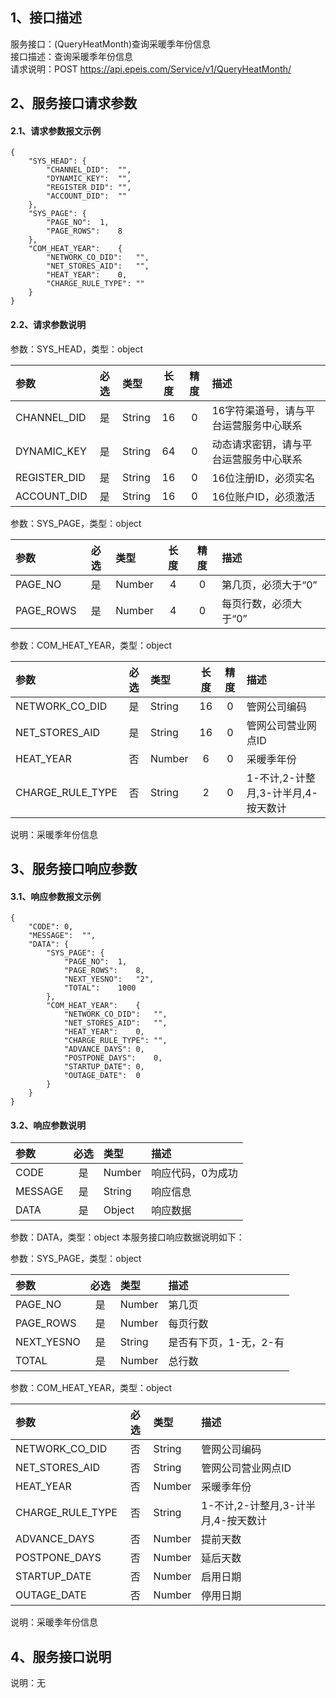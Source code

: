 ## 1、接口描述  
服务接口：(QueryHeatMonth)查询采暖季年份信息  
接口描述：查询采暖季年份信息  
请求说明：POST https://api.epeis.com/Service/v1/QueryHeatMonth/  
  
## 2、服务接口请求参数  
#### 2.1、请求参数报文示例  
~~~  
{
	"SYS_HEAD":	{
		"CHANNEL_DID":	"",
		"DYNAMIC_KEY":	"",
		"REGISTER_DID":	"",
		"ACCOUNT_DID":	""
	},
	"SYS_PAGE":	{
		"PAGE_NO":	1,
		"PAGE_ROWS":	8
	},
	"COM_HEAT_YEAR":	{
		"NETWORK_CO_DID":	"",
		"NET_STORES_AID":	"",
		"HEAT_YEAR":	0,
		"CHARGE_RULE_TYPE":	""
	}
}  
~~~  
#### 2.2、请求参数说明  
参数：SYS_HEAD，类型：object  
  
| 参数 | 必选 | 类型 | 长度 | 精度 | 描述 |  
| :----------------- | :----: | :-------- | :----: | :----: | :---------------- |  
| CHANNEL_DID | 是 | String | 16 | 0 | 16字符渠道号，请与平台运营服务中心联系 |  
| DYNAMIC_KEY | 是 | String | 64 | 0 | 动态请求密钥，请与平台运营服务中心联系 |  
| REGISTER_DID      |  是  | String   | 16 | 0 | 16位注册ID，必须实名 |  
| ACCOUNT_DID       |  是  | String   | 16 | 0 | 16位账户ID，必须激活 |  
  
参数：SYS_PAGE，类型：object  
  
| 参数 | 必选 | 类型 | 长度 | 精度 | 描述 |  
| :----------------- | :----: | :-------- | :----: | :----: | :---------------- |  
| PAGE_NO       |  是  | Number   | 4 | 0 | 第几页，必须大于“0” |  
| PAGE_ROWS     |  是  | Number   | 4 | 0 | 每页行数，必须大于“0” |  
  
参数：COM_HEAT_YEAR，类型：object  
  
| 参数              | 必选 | 类型     | 长度 | 精度 | 描述             |  
| :----------------- | :----: | :-------- | :----: | :----: | :---------------- |  
| NETWORK_CO_DID |  是  | String   | 16 | 0 | 管网公司编码 |  
| NET_STORES_AID |  是  | String   | 16 | 0 | 管网公司营业网点ID |  
| HEAT_YEAR |  否  | Number   | 6 | 0 | 采暖季年份 |  
| CHARGE_RULE_TYPE |  否  | String   | 2 | 0 | 1-不计,2-计整月,3-计半月,4-按天数计 |  
  
说明：采暖季年份信息  
  
## 3、服务接口响应参数  
#### 3.1、响应参数报文示例  
~~~  
{
	"CODE":	0,
	"MESSAGE":	"",
	"DATA":	{
		"SYS_PAGE":	{
			"PAGE_NO":	1,
			"PAGE_ROWS":	8,
			"NEXT_YESNO":	"2",
			"TOTAL":	1000
		},
		"COM_HEAT_YEAR":	{
			"NETWORK_CO_DID":	"",
			"NET_STORES_AID":	"",
			"HEAT_YEAR":	0,
			"CHARGE_RULE_TYPE":	"",
			"ADVANCE_DAYS":	0,
			"POSTPONE_DAYS":	0,
			"STARTUP_DATE":	0,
			"OUTAGE_DATE":	0
		}
	}
}  
~~~  
#### 3.2、响应参数说明  
  
| 参数              | 必选 | 类型     | 描述             |  
| :----------------- | :----: | :-------- | :---------------- |  
| CODE | 是 | Number | 响应代码，0为成功 |  
| MESSAGE | 是 | String | 响应信息 |  
| DATA | 是 | Object | 响应数据 |  
  
参数：DATA，类型：object 本服务接口响应数据说明如下：  
  
参数：SYS_PAGE，类型：object  
  
| 参数              | 必选 | 类型     | 描述             |  
| :----------------- | :----: | :-------- | :---------------- |  
| PAGE_NO       |  是  | Number   | 第几页 |  
| PAGE_ROWS     |  是  | Number   | 每页行数 |  
| NEXT_YESNO    |  是  | String   | 是否有下页，1-无，2-有 |  
| TOTAL         |  是  | Number   | 总行数 |  
  
参数：COM_HEAT_YEAR，类型：object  
  

| 参数              | 必选 | 类型     | 描述             |  
| :----------------- | :----: | :-------- | :---------------- |  
| NETWORK_CO_DID |  否  | String   | 管网公司编码 |  
| NET_STORES_AID |  否  | String   | 管网公司营业网点ID |  
| HEAT_YEAR |  否  | Number   | 采暖季年份 |  
| CHARGE_RULE_TYPE |  否  | String   | 1-不计,2-计整月,3-计半月,4-按天数计 |  
| ADVANCE_DAYS |  否  | Number   | 提前天数 |  
| POSTPONE_DAYS |  否  | Number   | 延后天数 |  
| STARTUP_DATE |  否  | Number   | 启用日期 |  
| OUTAGE_DATE |  否  | Number   | 停用日期 |  
  
说明：采暖季年份信息  
## 4、服务接口说明  
说明：无  
